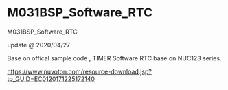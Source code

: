 # M031BSP_Software_RTC
 M031BSP_Software_RTC

update @ 2020/04/27

Base on offical sample code , TIMER Software RTC base on NUC123 series.

https://www.nuvoton.com/resource-download.jsp?tp_GUID=EC0120171225172140